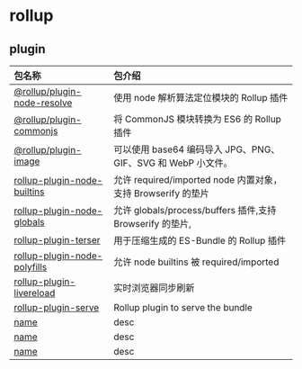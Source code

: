 # rollup

[@rollup/plugin-node-resolve]: https://www.npmjs.com/package/@rollup/plugin-node-resolve
[@rollup/plugin-commonjs]: https://www.npmjs.com/package/@rollup/plugin-commonjs
[rollup-plugin-node-builtins]: https://www.npmjs.com/package/rollup-plugin-node-builtins
[rollup-plugin-node-globals]: https://www.npmjs.com/package/rollup-plugin-node-globals
[rollup-plugin-terser]: https://www.npmjs.com/package/rollup-plugin-terser
[rollup-plugin-node-polyfills]: https://www.npmjs.com/package/rollup-plugin-node-polyfills
[rollup-plugin-livereload]: https://www.npmjs.com/package/rollup-plugin-livereload
[rollup-plugin-serve]: https://www.npmjs.com/package/rollup-plugin-serve
[@rollup/plugin-image]: https://www.npmjs.com/package/@rollup/plugin-image
[name]: link
[name]: link

## plugin

| 包名称                         | 包介绍                                                       |
| :----------------------------- | :----------------------------------------------------------- |
| [@rollup/plugin-node-resolve]  | 使用 node 解析算法定位模块的 Rollup 插件                     |
| [@rollup/plugin-commonjs]      | 将 CommonJS 模块转换为 ES6 的 Rollup 插件                    |
| [@rollup/plugin-image]         | 可以使用 base64 编码导入 JPG、PNG、GIF、SVG 和 WebP 小文件。 |
| [rollup-plugin-node-builtins]  | 允许 required/imported node 内置对象，支持 Browserify 的垫片 |
| [rollup-plugin-node-globals]   | 允许 globals/process/buffers 插件,支持 Browserify 的垫片,    |
| [rollup-plugin-terser]         | 用于压缩生成的 ES-Bundle 的 Rollup 插件                      |
| [rollup-plugin-node-polyfills] | 允许 node builtins 被 required/imported                      |
| [rollup-plugin-livereload]     | 实时浏览器同步刷新                                           |
| [rollup-plugin-serve]          | Rollup plugin to serve the bundle                            |
| [name]                         | desc                                                         |
| [name]                         | desc                                                         |
| [name]                         | desc                                                         |
